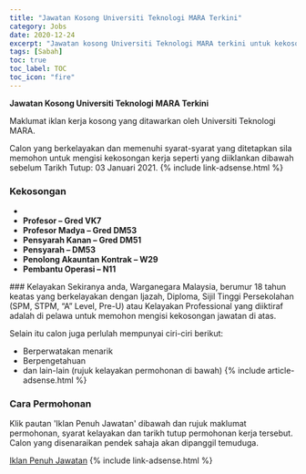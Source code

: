 ```yaml
---
title: "Jawatan Kosong Universiti Teknologi MARA Terkini" 
category: Jobs 
date: 2020-12-24 
excerpt: "Jawatan kosong Universiti Teknologi MARA terkini untuk kekosongan ,Profesor – Gred VK7 ,Profesor Madya – Gred DM53 ,Pensyarah Kanan – Gred DM51,Pensyarah – DM53,Penolong Akauntan Kontrak – W29,Pembantu Operasi – N11" 
tags: [Sabah] 
toc: true 
toc_label: TOC 
toc_icon: "fire" 
--- 
```


**Jawatan Kosong Universiti Teknologi MARA Terkini**

Maklumat iklan kerja kosong yang ditawarkan oleh Universiti Teknologi MARA. 

Calon yang berkelayakan dan memenuhi syarat-syarat yang ditetapkan sila memohon untuk mengisi kekosongan kerja seperti yang diiklankan dibawah sebelum Tarikh Tutup: 03 Januari 2021. 
{% include link-adsense.html %} 
### Kekosongan 
<ul>
<li>
<li><strong>Profesor &#8211; Gred VK7&#160;</strong></li>
<li><strong>Profesor Madya &#8211; Gred DM53&#160;</strong></li>
<li><strong>Pensyarah Kanan &#8211; Gred DM51</strong></li>
<li><strong>Pensyarah &#8211; DM53</strong></li>
<li><strong>Penolong Akauntan Kontrak &#8211; W29</strong></li>
<li><strong>Pembantu Operasi &#8211; N11</strong></li>
</ul> 
### Kelayakan 
Sekiranya anda, Warganegara Malaysia, berumur 18 tahun keatas yang berkelayakan dengan Ijazah, Diploma, Sijil Tinggi Persekolahan (SPM, STPM, “A” Level, Pre-U) atau Kelayakan Professional yang diiktiraf adalah di pelawa untuk memohon mengisi kekosongan jawatan di atas.

Selain itu calon juga perlulah mempunyai ciri-ciri berikut:
- Berperwatakan menarik
- Berpengetahuan
- dan lain-lain (rujuk kelayakan permohonan di bawah) 
{% include article-adsense.html %} 
### Cara Permohonan 
Klik pautan 'Iklan Penuh Jawatan' dibawah dan rujuk maklumat permohonan, syarat kelayakan dan tarikh tutup permohonan kerja tersebut.
Calon yang disenaraikan pendek sahaja akan dipanggil temuduga.

<a href="https://sabah.uitm.edu.my/index.php/component/content/article/2-uncategorised/13-iklan-kekosongan-jawatan-disember-2020?Itemid=101" class="btn btn--info" target="_blank" rel="nofollow noopenner">Iklan Penuh Jawatan</a> 
{% include link-adsense.html %} 